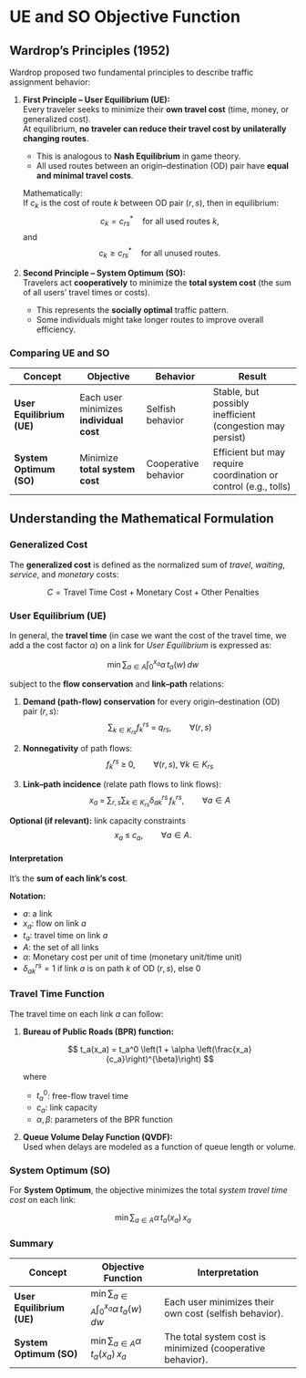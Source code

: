 # UE and SO Objective Function

## Wardrop’s Principles (1952)

Wardrop proposed two fundamental principles to describe traffic assignment behavior:

1. **First Principle – User Equilibrium (UE):**  
   Every traveler seeks to minimize their **own travel cost** (time, money, or generalized cost).  
   At equilibrium, **no traveler can reduce their travel cost by unilaterally changing routes**.  
   - This is analogous to **Nash Equilibrium** in game theory.  
   - All used routes between an origin–destination (OD) pair have **equal and minimal travel costs**.

   Mathematically:  
   If $c_k$ is the cost of route $k$ between OD pair $(r,s)$, then in equilibrium:
   $$
   c_k = c_{rs}^* \quad \text{for all used routes } k,
   $$
   and  
   $$
   c_k \ge c_{rs}^* \quad \text{for all unused routes.}
   $$

2. **Second Principle – System Optimum (SO):**  
   Travelers act **cooperatively** to minimize the **total system cost** (the sum of all users’ travel times or costs).  
   - This represents the **socially optimal** traffic pattern.  
   - Some individuals might take longer routes to improve overall efficiency.



### Comparing UE and SO

| Concept | Objective | Behavior | Result |
|----------|------------|-----------|---------|
| **User Equilibrium (UE)** | Each user minimizes **individual cost** | Selfish behavior | Stable, but possibly inefficient (congestion may persist) |
| **System Optimum (SO)** | Minimize **total system cost** | Cooperative behavior | Efficient but may require coordination or control (e.g., tolls) |



## Understanding the Mathematical Formulation

### Generalized Cost

The **generalized cost** is defined as the normalized sum of *travel*, *waiting*, *service*, and *monetary* costs:

$$
C = \text{Travel Time Cost} + \text{Monetary Cost} + \text{Other Penalties}
$$


### User Equilibrium (UE)

In general, the **travel time** (in case we want the cost of the travel time, we add a the cost factor $\alpha$) on a link for *User Equilibrium* is expressed as:



$$
\min \sum_{a \in A} \int_{0}^{x_a} \alpha \, t_a(w) \, dw
$$

subject to the **flow conservation** and **link–path** relations:

1. **Demand (path-flow) conservation** for every origin–destination (OD) pair $(r,s)$:
$$
\sum_{k\in K_{rs}} f_k^{rs} \;=\; q_{rs}, \qquad \forall (r,s)
$$

2. **Nonnegativity** of path flows:
$$
f_k^{rs} \;\ge\; 0, \qquad \forall (r,s),\; \forall k\in K_{rs}
$$

3. **Link–path incidence** (relate path flows to link flows):
$$
x_a \;=\; \sum_{r,s}\sum_{k\in K_{rs}} \delta_{a k}^{rs}\, f_k^{rs}, \qquad \forall a\in A
$$

**Optional (if relevant):** link capacity constraints
$$
x_a \;\le\; c_a,\qquad \forall a\in A.
$$

#### Interpretation
It’s the **sum of each link’s cost**.

**Notation:**
- $a$: a link  
- $x_a$: flow on link $a$  
- $t_a$: travel time on link $a$  
- $A$: the set of all links  
- $\alpha$: Monetary cost per unit of time (monetary unit/time unit) 
- $\delta_{a k}^{rs}=1$ if link $a$ is on path $k$ of OD $(r,s)$, else $0$



### Travel Time Function

The travel time on each link $a$ can follow:

1. **Bureau of Public Roads (BPR) function:**

   $$
   t_a(x_a) = t_a^0 \left(1 + \alpha \left(\frac{x_a}{c_a}\right)^{\beta}\right)
   $$

   where  
   - $t_a^0$: free-flow travel time  
   - $c_a$: link capacity  
   - $\alpha, \beta$: parameters of the BPR function  

2. **Queue Volume Delay Function (QVDF):**  
   Used when delays are modeled as a function of queue length or volume.




### System Optimum (SO)

For **System Optimum**, the objective minimizes the total *system travel time cost* on each link:

$$
\min \sum_{a \in A} \alpha \, t_a(x_a) \, x_a
$$

###  Summary

| Concept                   | Objective Function                                          | Interpretation                                             |
| ------------------------- | ----------------------------------------------------------- | ---------------------------------------------------------- |
| **User Equilibrium (UE)** | $\min \sum_{a \in A} \int_{0}^{x_a} \alpha \, t_a(w) \, dw$ | Each user minimizes their own cost (selfish behavior).     |
| **System Optimum (SO)**   | $\min \sum_{a \in A} \alpha \, t_a(x_a) \, x_a$             | The total system cost is minimized (cooperative behavior). |

